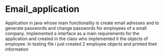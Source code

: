 # Email_application

Application in java whose main functionality is create email adresses and to generate passwords and change passwords for employees of a small company.
Implemented a interface as a main requirements for the application and created in the class who implemented it the objects of employee. 
In testing file i just created 2 employee objects and printed their information 
